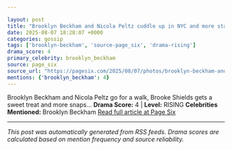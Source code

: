 ```yaml
---

layout: post
title: "Brooklyn Beckham and Nicola Peltz cuddle up in NYC and more star snaps""
date: 2025-08-07 18:28:07 +0000
categories: gossip
tags: ['brooklyn-beckham', 'source-page_six', 'drama-rising']
drama_score: 4
primary_celebrity: brooklyn_beckham
source: page_six
source_url: "https://pagesix.com/2025/08/07/photos/brooklyn-beckham-and-nicola-peltz-cuddle-up-in-nyc-and-more-star-snaps/""
mentions: {'brooklyn_beckham': 4}
---
```


Brooklyn Beckham and Nicola Peltz go for a walk, Brooke Shields gets a sweet treat and more snaps... **Drama Score:** 4 | **Level:** RISING **Celebrities Mentioned:** Brooklyn Beckham [Read full article at Page Six](https://pagesix.com/2025/08/07/photos/brooklyn-beckham-and-nicola-peltz-cuddle-up-in-nyc-and-more-star-snaps/)

---

*This post was automatically generated from RSS feeds. Drama scores are calculated based on mention frequency and source reliability.*